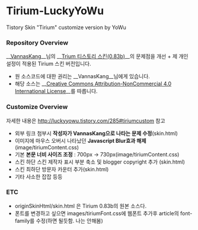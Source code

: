 # Tirium-LuckyYoWu
Tistory Skin "Tirium" customize version by YoWu

### Repository Overview
__[VannasKang](http://vannskang.com/)__님의 __[Trium 티스토리 스킨(0.83b)](http://vannskang.tistory.com/105)__의 문제점을 개선 + 제 개인 설정이 적용된 Tirium 스킨 버전입니다.
* 원 소스코드에 대한 권리는 __VannasKang__님에게 있습니다.
* 해당 소스는 __[Creative Commons Attribution-NonCommercial 4.0 International License](http://creativecommons.org/licenses/by-nc/4.0/)__를 따릅니다.

### Customize Overview
자세한 내용은 http://luckyyowu.tistory.com/285#tiriumcustom 참고
* 외부 링크 첨부시 __작성자가 VannasKang으로 나타는 문제 수정__(skin.html)
* 이미지에 마우스 오버시 나타났던 __Javascript Blur효과 해제__(image/tiriumContent.css)
* 기본 __본문 너비 사이즈 조정__ : 700px -> 730px(image/tiriumContent.css)
* 스킨 하단 스킨 제작자 표시 부분 축소 및 blogger copyright 추가 (skin.html)
* 스킨 최하단 방문자 카운터 추가(skin.html)
* 기타 사소한 잡잡 등등

### ETC
* originSkinHtml/skin.html 은 Tirium 0.83b의 원본 소스다.
* 폰트를 변경하고 싶으면 images/tiriumFont.css에 웹폰트 추가후 article의 font-family를 수정(하면 될듯함. 나는 안해봄)
